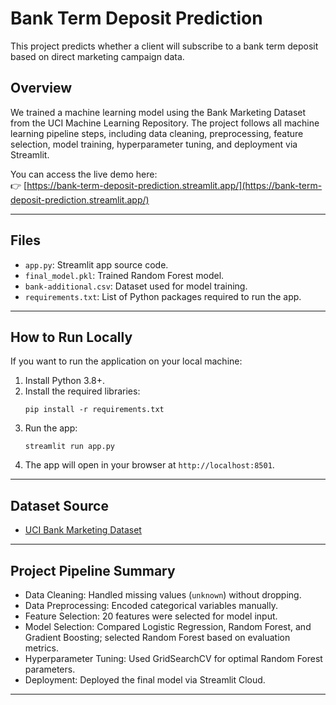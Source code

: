 # Bank Term Deposit Prediction

This project predicts whether a client will subscribe to a bank term deposit based on direct marketing campaign data.

## Overview
We trained a machine learning model using the Bank Marketing Dataset from the UCI Machine Learning Repository. The project follows all machine learning pipeline steps, including data cleaning, preprocessing, feature selection, model training, hyperparameter tuning, and deployment via Streamlit.

You can access the live demo here:  
👉 [https://bank-term-deposit-prediction.streamlit.app/](https://bank-term-deposit-prediction.streamlit.app/)

---

## Files
- `app.py`: Streamlit app source code.
- `final_model.pkl`: Trained Random Forest model.
- `bank-additional.csv`: Dataset used for model training.
- `requirements.txt`: List of Python packages required to run the app.

---

## How to Run Locally
If you want to run the application on your local machine:

1. Install Python 3.8+.
2. Install the required libraries:
    ```
    pip install -r requirements.txt
    ```
3. Run the app:
    ```
    streamlit run app.py
    ```
4. The app will open in your browser at `http://localhost:8501`.

---

## Dataset Source
- [UCI Bank Marketing Dataset](https://archive.ics.uci.edu/ml/datasets/Bank+Marketing)

---

## Project Pipeline Summary
- Data Cleaning: Handled missing values (`unknown`) without dropping.
- Data Preprocessing: Encoded categorical variables manually.
- Feature Selection: 20 features were selected for model input.
- Model Selection: Compared Logistic Regression, Random Forest, and Gradient Boosting; selected Random Forest based on evaluation metrics.
- Hyperparameter Tuning: Used GridSearchCV for optimal Random Forest parameters.
- Deployment: Deployed the final model via Streamlit Cloud.

---
